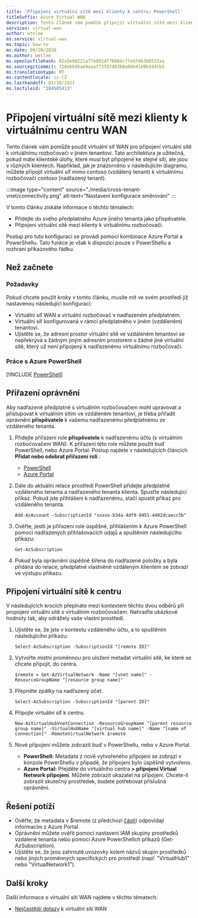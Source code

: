 ```yaml
---
title: 'Připojení virtuální sítě mezi klienty k centru: PowerShell'
titleSuffix: Azure Virtual WAN
description: Tento článek vám pomůže připojit virtuální sítě mezi klienty k virtuálnímu rozbočovači pomocí PowerShellu.
services: virtual-wan
author: wtnlee
ms.service: virtual-wan
ms.topic: how-to
ms.date: 09/28/2020
ms.author: wellee
ms.openlocfilehash: 82a5e90221a77b891df78984c7fddfd63b6532aa
ms.sourcegitcommit: f28ebb95ae9aaaff3f87d8388a09b41e0b3445b5
ms.translationtype: MT
ms.contentlocale: cs-CZ
ms.lasthandoff: 03/30/2021
ms.locfileid: "104585413"
---
```

# <a name="connect-cross-tenant-vnets-to-a-virtual-wan-hub"></a>Připojení virtuální sítě mezi klienty k virtuálnímu centru WAN

Tento článek vám pomůže použít virtuální síť WAN pro připojení virtuální sítě k virtuálnímu rozbočovači v jiném tenantovi. Tato architektura je užitečná, pokud máte klientské úlohy, které musí být připojené ke stejné síti, ale jsou v různých klientech. Například, jak je znázorněno v následujícím diagramu, můžete připojit virtuální síť mimo contoso (vzdálený tenant) k virtuálnímu rozbočovači contoso (nadřazený tenant).

:::image type="content" source="./media/cross-tenant-vnet/connectivity.png" alt-text="Nastavení konfigurace směrování" :::

V tomto článku získáte informace o těchto tématech:

* Přidejte do svého předplatného Azure jiného tenanta jako přispěvatele.
* Připojení virtuální sítě mezi klienty k virtuálnímu rozbočovači.

Postup pro tuto konfiguraci se provádí pomocí kombinace Azure Portal a PowerShellu. Tato funkce je však k dispozici pouze v PowerShellu a rozhraní příkazového řádku.

## <a name="before-you-begin"></a>Než začnete

### <a name="prerequisites"></a>Požadavky

Pokud chcete použít kroky v tomto článku, musíte mít ve svém prostředí již nastavenou následující konfiguraci:

* Virtuální síť WAN a virtuální rozbočovač v nadřazeném předplatném.
* Virtuální síť konfigurovaná v rámci předplatného v jiném (vzdáleném) tenantovi.
* Ujistěte se, že adresní prostor virtuální sítě ve vzdáleném tenantovi se nepřekrývá s žádným jiným adresním prostorem v žádné jiné virtuální sítě, který už není připojený k nadřazenému virtuálnímu rozbočovači.

### <a name="working-with-azure-powershell"></a>Práce s Azure PowerShell

[!INCLUDE [PowerShell](../../includes/vpn-gateway-cloud-shell-powershell.md)]

## <a name="assign-permissions"></a><a name="rights"></a>Přiřazení oprávnění

Aby nadřazené předplatné s virtuálním rozbočovačem mohl upravovat a přistupovat k virtuálním sítím ve vzdáleném tenantovi, je třeba přiřadit oprávnění **přispěvatele** k vašemu nadřazenému předplatnému ze vzdáleného tenanta.

1. Přidejte přiřazení role **přispěvatele** k nadřazenému účtu (s virtuálním rozbočovačem WAN). K přiřazení této role můžete použít buď PowerShell, nebo Azure Portal. Postup najdete v následujících článcích **Přidat nebo odebrat přiřazení rolí** :

   * [PowerShell](../role-based-access-control/role-assignments-powershell.md)
   * [Azure Portal](../role-based-access-control/role-assignments-portal.md)

1. Dále do aktuální relace prostředí PowerShell přidejte předplatné vzdáleného tenanta a nadřazeného tenanta klienta. Spusťte následující příkaz. Pokud jste přihlášeni k nadřazenému, stačí spustit příkaz pro vzdáleného tenanta.

   ```azurepowershell-interactive
   Add-AzAccount -SubscriptionId "xxxxx-b34a-4df9-9451-4402dcaecc5b"
   ```

1. Ověřte, jestli je přiřazení role úspěšné, přihlášením k Azure PowerShell pomocí nadřazených přihlašovacích údajů a spuštěním následujícího příkazu:

   ```azurepowershell-interactive
   Get-AzSubscription
   ```

1. Pokud byla oprávnění úspěšně šířena do nadřazené položky a byla přidána do relace, předplatné vlastněné vzdáleným klientem se zobrazí ve výstupu příkazu.

## <a name="connect-vnet-to-hub"></a><a name="connect"></a>Připojení virtuální sítě k centru

V následujících krocích přepínáte mezi kontextem těchto dvou odběrů při propojení virtuální sítě s virtuálním rozbočovačem. Nahraďte ukázkové hodnoty tak, aby odrážely vaše vlastní prostředí.

1. Ujistěte se, že jste v kontextu vzdáleného účtu, a to spuštěním následujícího příkazu:

   ```azurepowershell-interactive
   Select-AzSubscription -SubscriptionId "[remote ID]"
   ```

1. Vytvořte místní proměnnou pro uložení metadat virtuální sítě, ke které se chcete připojit, do centra.

   ```azurepowershell-interactive
   $remote = Get-AzVirtualNetwork -Name "[vnet name]" -ResourceGroupName "[resource group name]"
   ```

1. Přepněte zpátky na nadřazený účet.

   ```azurepowershell-interactive
   Select-AzSubscription -SubscriptionId "[parent ID]"
   ```

1. Připojte virtuální síť k centru.

   ```azurepowershell-interactive
   New-AzVirtualHubVnetConnection -ResourceGroupName "[parent resource group name]" -VirtualHubName "[virtual hub name]" -Name "[name of connection]" -RemoteVirtualNetwork $remote
   ```

1. Nové připojení můžete zobrazit buď v PowerShellu, nebo v Azure Portal.

   * **PowerShell:** Metadata z nově vytvořeného připojení se zobrazí v konzole PowerShellu v případě, že připojení bylo úspěšně vytvořeno.
   * **Azure Portal:** Přejděte do virtuálního centra **> připojení Virtual Network připojení**. Můžete zobrazit ukazatel na připojení. Chcete-li zobrazit skutečný prostředek, budete potřebovat příslušná oprávnění.
   
## <a name="troubleshooting"></a><a name="troubleshoot"></a>Řešení potíží

* Ověřte, že metadata v $remote (z předchozí [části](#connect)) odpovídají informacím z Azure Portal.
* Oprávnění můžete ověřit pomocí nastavení IAM skupiny prostředků vzdálené tenanta nebo pomocí Azure PowerShellch příkazů (Get-AzSubscription).
* Ujistěte se, že jsou zahrnuté uvozovky kolem názvů skupin prostředků nebo jiných proměnných specifických pro prostředí (např. "VirtualHub1" nebo "VirtualNetwork1").

## <a name="next-steps"></a>Další kroky

Další informace o virtuální síti WAN najdete v těchto tématech:

* [Nejčastější dotazy](virtual-wan-faq.md) k virtuální síti WAN
